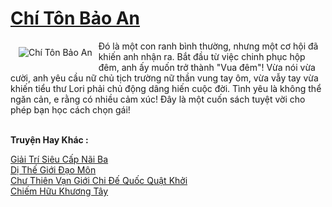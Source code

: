 <a href="https://truyenwiki.net/chi-ton-bao-an.36544/" title="Chí Tôn Bảo An"><h1>Chí Tôn Bảo An</h1></a><div style="display:table"><img align="right" style="float: left; padding: 10px;" src="https://truyenwiki.net/a/img/str/src/36544.jpg" alt="Chí Tôn Bảo An">Đó là một con ranh bình thường, nhưng một cơ hội đã khiến anh nhận ra. Bắt đầu từ việc chinh phục hộp đêm, anh ấy muốn trở thành "Vua đêm"! Vừa nói vừa cười, anh yêu cầu nữ chủ tịch trường nữ thần vung tay ôm, vừa vẫy tay vừa khiến tiểu thư Lori phải chủ động dâng hiến cuộc đời. Tình yêu là không thể ngăn cản, e rằng có nhiều cảm xúc! Đây là một cuốn sách tuyệt vời cho phép bạn học cách chọn gái!</div><p><br><b>Truyện Hay Khác :</b></p><a href="https://truyenwiki.net/giai-tri-sieu-cap-nai-ba.35486/" alt="Giải Trí Siêu Cấp Nãi Ba">Giải Trí Siêu Cấp Nãi Ba</a><br/><a href="https://github.com/nownovels/wikidich/tree/master/truyenhay/36525" alt="Dị Thế Giới Đạo Môn">Dị Thế Giới Đạo Môn</a><br/><a href="https://github.com/nownovels/wikidich/tree/master/truyenhay/36477" alt="Chư Thiên Vạn Giới Chi Đế Quốc Quật Khởi">Chư Thiên Vạn Giới Chi Đế Quốc Quật Khởi</a><br/><a href="https://github.com/nownovels/wikidich/tree/master/truyenhay/35751" alt="Chiếm Hữu Khương Tây">Chiếm Hữu Khương Tây</a><br/>